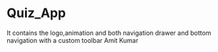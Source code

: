# Quiz_App
It contains the logo,animation and both navigation drawer and bottom navigation with a custom toolbar
Amit Kumar
